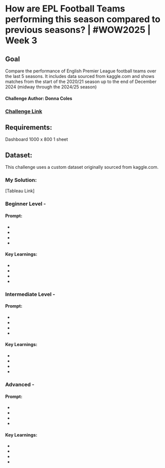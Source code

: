 # How are EPL Football Teams performing this season compared to previous seasons? | #WOW2025 | Week 3

## Goal
Compare the performance of English Premier League football teams over the last 5 seasons. It includes data sourced from kaggle.com and shows matches from the start of the 2020/21 season up to the end of December 2024 (midway through the 2024/25 season)
#### Challenge Author: Donna Coles

### [Challenge Link](https://workout-wednesday.com/2025w03tab/)

## Requirements:
Dashboard 1000 x 800
1 sheet

## Dataset:
This challenge uses a custom dataset originally sourced from kaggle.com.

### My Solution:
[Tableau Link]
### Beginner Level -

#### Prompt: 
-
-
-
-
#### Key Learnings:
-
-
-
-
### Intermediate Level -
#### Prompt: 
-
-
-
-
#### Key Learnings:
-
-
-
-

### Advanced -
#### Prompt: 
-
-
-
-
#### Key Learnings:
-
-
-
-


